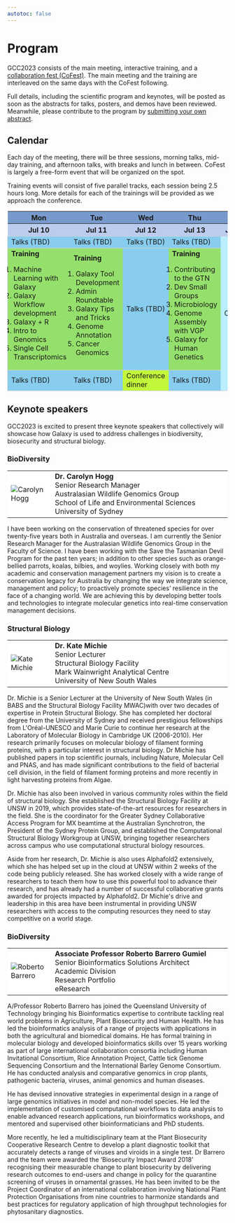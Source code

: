 ```yaml
---
autotoc: false
---
```


<slot name="/events/gcc2023/header" />

# Program

GCC2023 consists of the main meeting, interactive training, and a [collaboration
fest (CoFest)](/events/gcc2023/cofest/). The main meeting and the training are
interleaved on the same days with the CoFest following.

Full details, including the scientific program and keynotes, will be posted as
soon as the abstracts for talks, posters, and demos have been reviewed.
Meanwhile, please contribute to the program by [submitting your own
abstract](/events/gcc2023/abstracts/).

## Calendar

Each day of the meeting, there will be three sessions, morning talks, mid-day
training, and afternoon talks, with breaks and lunch in between. CoFest is
largely a free-form event that will be organized on the spot.

Training events will consist of five parallel tracks, each session being 2.5
hours long. More details for each of the trainings will be provided as we
approach the conference.

<table>
  <tbody>
    <tr class="lead text-center" style="background-color: #79C;">
      <th style="min-width: 12%; padding: 0.2em;">Mon</th>
      <th style="min-width: 12%; padding: 0.2em;">Tue</th>
      <th style="min-width: 12%; padding: 0.2em;">Wed</th>
      <th style="min-width: 12%; padding: 0.2em;">Thu</th>
      <th style="min-width: 12%; padding: 0.2em;">Fri</th>
      <th style="min-width: 12%; padding: 0.2em;">Sat</th>
      <th style="min-width: 12%; padding: 0.2em;">Sun</th>
    </tr>
    <tr class="text-center" style="background-color: #BCE">
      <th>Jul 10</th>
      <th>Jul 11</th>
      <th>Jul 12</th>
      <th>Jul 13</th>
      <th>Jul 14</th>
      <th>Jul 15</th>
      <th>Jul 16</th>
    </tr>
    <tr style="border: 1px solid lightgray">
      <td style="background-color: #8CE;">
        <span class="lead">Talks (TBD)</span>
      </td>
      <td style="background-color: #8CE;">
        <span class="lead">Talks (TBD)</span>
      </td>
      <td style="background-color: #8CE;">
        <span class="lead">Talks (TBD)</span>
      </td>
      <td style="background-color: #8CE;">
        <span class="lead">Talks (TBD)</span>
      </td>
      <td style="background-color: #BEF;" rowspan="3">
        <span class="lead">CoFest</span>
      </td>
      <td style="background-color: #BEF;" rowspan="3">
        <span class="lead">CoFest</span>
      </td>
      <td style="background-color: #BEF;" rowspan="3">
        <span class="lead">CoFest</span>
      </td>
    </tr>
    <tr style="border: 1px solid lightgray">
      <td style="background-color: #95E06C;">
        <span class="lead"><strong>Training</strong></span><br/>
        <ol style="padding-left: 5px;">
            <li style="nth-child(odd): background-color: red">Machine Learning with Galaxy</li>
            <li>Galaxy Workflow development</li>
            <li>Galaxy + R</li>
            <li>Intro to Genomics</li>
            <li>Single Cell Transcriptomics</li>
        </ol>
      </td>
      <td style="background-color: #95E06C;">
        <span class="lead"><strong>Training</strong></span><br/>
        <ol style="padding-left: 5px;">
            <li>Galaxy Tool Development</li>
            <li>Admin Roundtable</li>
            <li>Galaxy Tips and Tricks</li>
            <li>Genome Annotation</li>
            <li>Cancer Genomics</li>
        </ol>
      </td>
      <td style="background-color: #8CE;">
        <span class="lead">Talks (TBD)</span><br/>
      </td>
      <td style="background-color: #95E06C;">
        <span class="lead"><strong>Training</strong></span><br/>
        <ol style="padding-left: 5px;">
            <li>Contributing to the GTN</li>
            <li>Dev Small Groups</li>
            <li>Microbiology</li>
            <li>Genome Assembly with VGP</li>
            <li>Galaxy for Human Genetics</li>
        </ol>
      </td>
    </tr>
    <tr style="border: 1px solid lightgray">
      <td style="background-color: #8CE;">
        <span class="lead">Talks (TBD)</span>
      </td>
      <td style="background-color: #8CE;">
        <span class="lead">Talks (TBD)</span>
      </td>
      <td style="background-color: #C3F73A;">
        <span class="lead">Conference dinner</span>
      </td>
      <td style="background-color: #8CE;">
        <span class="lead">Talks (TBD)</span>
      </td>
    </tr>
  </tbody>
</table>

## Keynote speakers

GCC2023 is excited to present three keynote speakers that collectively will
showcase how Galaxy is used to address challenges in biodiversity, biosecurity
and structural biology.


### BioDiversity

<table style="width: 100%">
  <tbody>
    <tr class="lead text-left" style="background-color: white">
      <td style="border: 0; width: 20%;">
        <img src="/images/events/gcc2023/carolyn-hogg.png" style="max-height: 200px;" alt="Carolyn Hogg" />
      </td>
      <td style="border: 0;">
        <strong>Dr. Carolyn Hogg</strong><br/>
        Senior Research Manager<br/>
        Australasian Wildlife Genomics Group<br/>
        School of Life and Environmental Sciences<br/>
        University of Sydney
      </td>
    </tr>
  </tbody>
</table>

I have been working on the conservation of threatened species for over
twenty-five years both in Australia and overseas. I am currently the Senior
Research Manager for the Australasian Wildlife Genomics Group in the Faculty of
Science. I have been working with the Save the Tasmanian Devil Program for the
past ten years; in addition to other species such as orange-bellied parrots,
koalas, bilbies, and woylies. Working closely with both my academic and
conservation management partners my vision is to create a conservation legacy
for Australia by changing the way we integrate science, management and policy;
to proactively promote species’ resilience in the face of a changing world. We
are achieving this by developing better tools and technologies to integrate
molecular genetics into real-time conservation management decisions.


### Structural Biology

<table style="width: 100%">
  <tbody>
    <tr class="lead text-left" style="background-color: white">
      <td style="border: 0; width: 20%;">
        <img src="/images/events/gcc2023/kate-michie.png" style="max-height: 200px;" alt="Kate Michie" />
      </td>
      <td style="border: 0;">
        <strong>Dr. Kate Michie</strong><br/>
        Senior Lecturer<br/>
        Structural Biology Facility<br/>
        Mark Wainwright Analytical Centre<br/>
        University of New South Wales
      </td>
    </tr>
  </tbody>
</table>

Dr. Michie is a Senior Lecturer at the University of New South Wales (in BABS
and the Structural Biology Facility MWAC)with over two decades of expertise in
Protein Structural Biology. She has completed her doctoral degree from the
University of Sydney and received prestigious fellowships from L'Oréal-UNESCO
and Marie Curie to continue her research at the Laboratory of Molecular Biology
in Cambridge UK (2006-2010). Her research primarily focuses on molecular biology
of filament forming proteins, with a particular interest in structural biology.
Dr  Michie has published papers in top scientific journals, including Nature,
Molecular Cell and PNAS, and has made significant contributions to the field of
bacterial cell division, in the field of filament forming proteins and more
recently in light harvesting proteins from Algae.

Dr. Michie has also been involved in various community roles within the field of
structural biology. She established the Structural Biology Facility at UNSW in
2019, which provides state-of-the-art resources for researchers in the field.
She is the coordinator for the Greater Sydney Collaborative Access Program for
MX beamtime at the Australian Synchrotron, the President of the Sydney Protein
Group, and established the Computational Structural Biology Workgroup at UNSW,
bringing together researchers across campus who use computational structural
biology resources.

Aside from her research, Dr. Michie is also uses Alphafold2 extensively, which
she has helped set up in the cloud at UNSW within 2 weeks of the code being
publicly released. She has worked closely with a wide range of researchers to
teach them how to use this powerful tool to advance their research, and has
already had a number of successful collaborative grants awarded for projects
impacted by Alphafold2. Dr Michie's drive and leadership in this area have been
instrumental in providing UNSW researchers with access to the computing
resources they need to stay competitive on a world stage.

### BioDiversity

<table style="width: 100%">
  <tbody>
    <tr class="lead text-left" style="background-color: white">
      <td style="border: 0; width: 20%;">
        <img src="/images/events/gcc2023/roberto-barrero.png" style="max-height: 200px;" alt="Roberto Barrero" />
      </td>
      <td style="border: 0;">
        <strong>Associate Professor Roberto Barrero Gumiel</strong><br/>
        Senior Bioinformatics Solutions Architect<br/>
        Academic Division<br/>
        Research Portfolio<br/>
        eResearch
      </td>
    </tr>
  </tbody>
</table>

A/Professor Roberto Barrero has joined the Queensland University of Technology
bringing his Bioinformatics expertise to contribute tackling real world problems
in Agriculture, Plant Biosecurity and Human Health. He has led the
bioinformatics analysis of a range of projects with applications in both the
agricultural and biomedical domains. He has formal training in molecular biology
and developed bioinformatics skills over 15 years working as part of large
international collaboration consortia including Human Invitational Consortium,
Rice Annotation Project, Cattle tick Genome Sequencing Consortium and the
International Barley Genome Consortium. He has conducted analysis and
comparative genomics in crop plants, pathogenic bacteria, viruses, animal
genomics and human diseases.

He has devised innovative strategies in experimental design in a range of large
genomics initiatives in model and non-model species. He led the implementation
of customised computational workflows to data analysis to enable advanced
research applications, run bioinformatics workshops, and mentored and supervised
other bioinformaticians and PhD students.

More recently, he led a multidisciplinary team at the Plant Biosecurity
Cooperative Research Centre to develop a plant diagnostic toolkit that
accurately detects a range of viruses and viroids in a single test. Dr Barrero
and the team were awarded the ‘Biosecurity Impact Award 2018’ recognising their
measurable change to plant biosecurity by delivering research outcomes to
end-users and change in policy for the quarantine screening of viruses in
ornamental grasses. He has been invited to be the Project Coordinator of an
international collaboration involving National Plant Protection Organisations
from nine countries to harmonize standards and best practices for regulatory
application of high throughput technologies for phytosanitary diagnostics.
